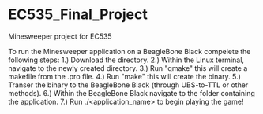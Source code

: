 # EC535_Final_Project
Minesweeper project for EC535

To run the Minesweeper application on a BeagleBone Black compelete the following steps:
1.) Download the directory.
2.) Within the Linux terminal, navigate to the newly created directory.
3.) Run "qmake" this will create a makefile from the .pro file.
4.) Run "make" this will create the binary.
5.) Transer the binary to the BeagleBone Black (through UBS-to-TTL or other methods).
6.) Within the BeagleBone Black navigate to the folder containing the application.
7.) Run ./<application_name> to begin playing the game!

